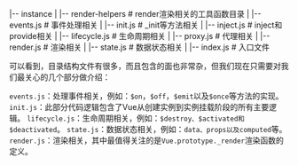 |-- instance
|   |-- render-helpers      # render渲染相关的工具函数目录
|   |-- events.js           # 事件处理相关
|   |-- init.js             # _init等方法相关
|   |-- inject.js           # inject和provide相关
|   |-- lifecycle.js        # 生命周期相关
|   |-- proxy.js            # 代理相关
|   |-- render.js           # 渲染相关
|   |-- state.js            # 数据状态相关
|   |-- index.js            # 入口文件

可以看到，目录结构文件有很多，而且包含的面也非常杂，但我们现在只需要对我们最关心的几个部分做介绍：

`events.js`：处理事件相关，例如：`$on`，`$off`，`$emit`以及`$once`等方法的实现。
`init.js`：此部分代码逻辑包含了Vue从创建实例到实例挂载阶段的所有主要逻辑。
`lifecycle.js`：生命周期相关，例如：`$destroy、$activated和$deactivated`。
`state.js`：数据状态相关，例如：`data、props以及computed`等。
`render.js`：渲染相关，其中最值得关注的是`Vue.prototype._render`渲染函数的定义。